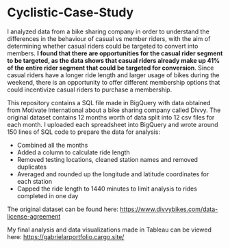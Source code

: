 # Cyclistic-Case-Study

I analyzed data from a bike sharing company in order to understand the differences in the behaviour of casual vs member riders, with the aim of determining whether casual riders could be targeted to convert into members. **I found that there are opportunities for the casual rider segment to be targeted, as the data shows that casual riders already make up 41% of the entire rider segment that could be targeted for conversion**. Since casual riders have a longer ride length and larger usage of bikes during the weekend, there is an opportunity to offer different membership options that could incentivize casual riders to purchase a membership.

This repository contains a SQL file made in BigQuery with data obtained from Motivate International about a bike sharing company called Divvy. The original dataset contains 12 months worth of data split into 12 csv files for each month. I uploaded each spreadsheet into BigQuery and wrote around 150 lines of SQL code to prepare the data for analysis:
- Combined all the months
- Added a column to calculate ride length
- Removed testing locations, cleaned station names and removed duplicates
- Averaged and rounded up the longitude and latitude coordinates for each station
- Capped the ride length to 1440 minutes to limit analysis to rides completed in one day

The original dataset can be found here:
https://www.divvybikes.com/data-license-agreement

My final analysis and data visualizations made in Tableau can be viewed here:
https://gabrielarportfolio.cargo.site/



